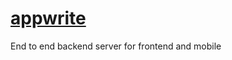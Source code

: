 # [appwrite](https://github.com/appwrite/appwrite)

End to end backend server for frontend and mobile
